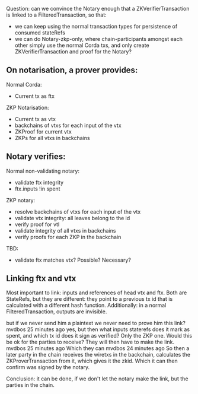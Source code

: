 Question: can we convince the Notary enough that a ZKVerifierTransaction is linked to a FilteredTransaction, so that:
* we can keep using the normal transaction types for persistence of consumed stateRefs
* we can do Notary-zkp-only, where chain-participants amongst each other simply use the normal Corda txs, and only create ZKVerifierTransaction and proof for the Notary?

## On notarisation, a prover provides:

Normal Corda:

* Current tx as ftx

ZKP Notarisation:

* Current tx as vtx
* backchains of vtxs for each input of the vtx
* ZKProof for current vtx
* ZKPs for all vtxs in backchains

## Notary verifies:

Normal non-validating notary:

* validate ftx integrity 
* ftx.inputs !in spent

ZKP notary:

* resolve backchains of vtxs for each input of the vtx
* validate vtx integrity: all leaves belong to the id
* verify proof for vtl
* validate integrity of all vtxs in backchains
* verify proofs for each ZKP in the backchain

TBD:

* validate ftx matches vtx? Possible? Necessary?

## Linking ftx and vtx

Most important to link: inputs and references of head vtx and ftx.
Both are StateRefs, but they are different: they point to a previous tx id that is calculated with a different hash function.
Additionally: in a normal FilteredTransaction, outputs are invisible.

but if we never send him a plaintext we never need to prove him this link?
mvdbos  25 minutes ago
yes, but then what inputs staterefs does it mark as spent, and which tx id does it sign as verified? Only the ZKP one. Would this be ok for the parties to receive? They will then have to make the link.
mvdbos  25 minutes ago
Which they can
mvdbos  24 minutes ago
So then a later party in the chain receives the wiretxs in the backchain, calculates the ZKProverTransaction from it, which gives it the zkid. Which it can then confirm was signed by the notary.

Conclusion: it can be done, if we don't let the notary make the link, but the parties in the chain.